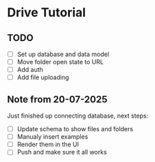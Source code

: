 # Drive Tutorial

## TODO

- [ ] Set up database and data model
- [ ] Move folder open state to URL
- [ ] Add auth
- [ ] Add file uploading

## Note from 20-07-2025

Just finished up connecting database, next steps:

- [ ] Update schema to show files and folders
- [ ] Manualy insert examples
- [ ] Render them in the UI
- [ ] Push and make sure it all works